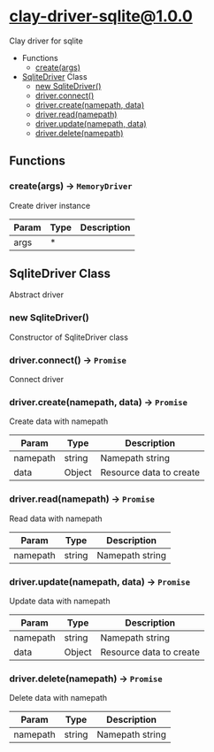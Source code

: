 # clay-driver-sqlite@1.0.0

Clay driver for sqlite

+ Functions
  + [create(args)](#clay-driver-sqlite-function-create)
+ [SqliteDriver](clay-driver-sqlite-classes) Class
  + [new SqliteDriver()](#clay-driver-sqlite-classes-sqlite-driver-constructor)
  + [driver.connect()](#clay-driver-sqlite-classes-sqlite-driver-connect)
  + [driver.create(namepath, data)](#clay-driver-sqlite-classes-sqlite-driver-create)
  + [driver.read(namepath)](#clay-driver-sqlite-classes-sqlite-driver-read)
  + [driver.update(namepath, data)](#clay-driver-sqlite-classes-sqlite-driver-update)
  + [driver.delete(namepath)](#clay-driver-sqlite-classes-sqlite-driver-delete)

## Functions

<a class='md-heading-link' name="clay-driver-sqlite-function-create" ></a>

### create(args) -> `MemoryDriver`

Create driver instance

| Param | Type | Description |
| ----- | --- | -------- |
| args | * |  |



<a class='md-heading-link' name="clay-driver-sqlite-classes"></a>

## SqliteDriver Class

Abstract driver


<a class='md-heading-link' name="clay-driver-sqlite-classes-sqlite-driver-constructor" ></a>

### new SqliteDriver()

Constructor of SqliteDriver class



<a class='md-heading-link' name="clay-driver-sqlite-classes-sqlite-driver-connect" ></a>

### driver.connect() -> `Promise`

Connect driver

<a class='md-heading-link' name="clay-driver-sqlite-classes-sqlite-driver-create" ></a>

### driver.create(namepath, data) -> `Promise`

Create data with namepath

| Param | Type | Description |
| ----- | --- | -------- |
| namepath | string | Namepath string |
| data | Object | Resource data to create |


<a class='md-heading-link' name="clay-driver-sqlite-classes-sqlite-driver-read" ></a>

### driver.read(namepath) -> `Promise`

Read data with namepath

| Param | Type | Description |
| ----- | --- | -------- |
| namepath | string | Namepath string |


<a class='md-heading-link' name="clay-driver-sqlite-classes-sqlite-driver-update" ></a>

### driver.update(namepath, data) -> `Promise`

Update data with namepath

| Param | Type | Description |
| ----- | --- | -------- |
| namepath | string | Namepath string |
| data | Object | Resource data to create |


<a class='md-heading-link' name="clay-driver-sqlite-classes-sqlite-driver-delete" ></a>

### driver.delete(namepath) -> `Promise`

Delete data with namepath

| Param | Type | Description |
| ----- | --- | -------- |
| namepath | string | Namepath string |




